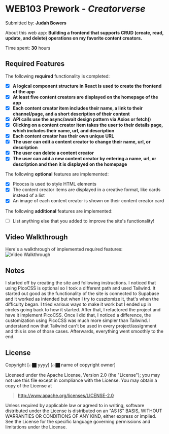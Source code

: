 # WEB103 Prework - *Creatorverse*

Submitted by: **Judah Bowers**

About this web app: **Building a frontend that supports CRUD (create, read, update, and delete) operations on my favorite content creators.**

Time spent: **30** hours

## Required Features

The following **required** functionality is completed:

- [x] **A logical component structure in React is used to create the frontend of the app**
- [x] **At least five content creators are displayed on the homepage of the app**
- [x] **Each content creator item includes their name, a link to their channel/page, and a short description of their content**
- [x] **API calls use the async/await design pattern via Axios or fetch()**
- [x] **Clicking on a content creator item takes the user to their details page, which includes their name, url, and description**
- [x] **Each content creator has their own unique URL**
- [x] **The user can edit a content creator to change their name, url, or description**
- [x] **The user can delete a content creator**
- [x] **The user can add a new content creator by entering a name, url, or description and then it is displayed on the homepage**

The following **optional** features are implemented:

- [x] Picocss is used to style HTML elements
- [x] The content creator items are displayed in a creative format, like cards instead of a list
- [x] An image of each content creator is shown on their content creator card

The following **additional** features are implemented:

* [ ] List anything else that you added to improve the site's functionality!

## Video Walkthrough

Here's a walkthrough of implemented required features:
<img src='Creatorverse.gif' title='Creatorverse Walkthrough' width='' alt='Video Walkthrough' />

## Notes

I started off by creating the site and following instructions. I noticed that using PicoCSS is optional so I took a different path and used Tailwind. It started out good as the functionality of the site is connected to Supabase and it worked as intended but when I try to cusztomize it, that's when the difficulty began. I tried various ways to make it work but I ended up in circles going back to how it started. After that, I refactored the project and have it implement PicoCSS. Once I did that, I noticed a difference, the customization using PicoCSS was much more simpler than Tailwind. I understand now that Tailwind can't be used in every project/assignment and this is one of those cases. Afterwards, everything went smoothly to the end. 

## License

Copyright [👉🏿 yyyy] [👉🏿 name of copyright owner]

Licensed under the Apache License, Version 2.0 (the "License"); you may not use this file except in compliance with the License. You may obtain a copy of the License at

> http://www.apache.org/licenses/LICENSE-2.0

Unless required by applicable law or agreed to in writing, software distributed under the License is distributed on an "AS IS" BASIS, WITHOUT WARRANTIES OR CONDITIONS OF ANY KIND, either express or implied. See the License for the specific language governing permissions and limitations under the License.
